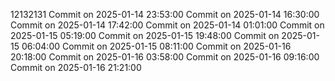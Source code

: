 12132131
Commit on 2025-01-14 23:53:00
Commit on 2025-01-14 16:30:00
Commit on 2025-01-14 17:42:00
Commit on 2025-01-14 01:01:00
Commit on 2025-01-15 05:19:00
Commit on 2025-01-15 19:48:00
Commit on 2025-01-15 06:04:00
Commit on 2025-01-15 08:11:00
Commit on 2025-01-16 20:18:00
Commit on 2025-01-16 03:58:00
Commit on 2025-01-16 09:16:00
Commit on 2025-01-16 21:21:00
